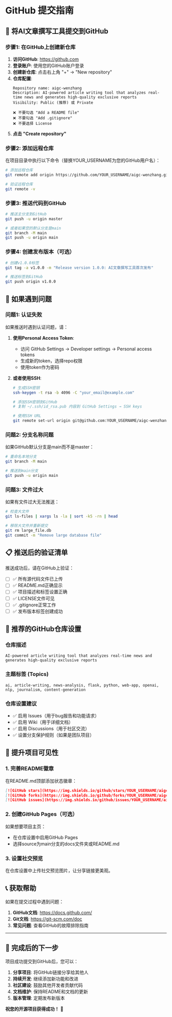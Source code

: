 # GitHub 提交指南

## 🚀 将AI文章撰写工具提交到GitHub

### 步骤1: 在GitHub上创建新仓库

1. **访问GitHub**: https://github.com
2. **登录账户**: 使用您的GitHub账户登录
3. **创建新仓库**: 点击右上角 "+" → "New repository"
4. **仓库配置**:
   ```
   Repository name: aigc-wenzhang
   Description: AI-powered article writing tool that analyzes real-time news and generates high-quality exclusive reports
   Visibility: Public (推荐) 或 Private
   
   ❌ 不要勾选 "Add a README file"
   ❌ 不要勾选 "Add .gitignore" 
   ❌ 不要选择 License
   ```
5. **点击 "Create repository"**

### 步骤2: 添加远程仓库

在项目目录中执行以下命令（替换YOUR_USERNAME为您的GitHub用户名）：

```bash
# 添加远程仓库
git remote add origin https://github.com/YOUR_USERNAME/aigc-wenzhang.git

# 验证远程仓库
git remote -v
```

### 步骤3: 推送代码到GitHub

```bash
# 推送主分支到GitHub
git push -u origin master

# 或者如果您的默认分支是main
git branch -M main
git push -u origin main
```

### 步骤4: 创建发布版本（可选）

```bash
# 创建v1.0.0标签
git tag -a v1.0.0 -m "Release version 1.0.0: AI文章撰写工具首次发布"

# 推送标签到GitHub
git push origin v1.0.0
```

## 🔧 如果遇到问题

### 问题1: 认证失败
如果推送时遇到认证问题，请：

1. **使用Personal Access Token**:
   - 访问 GitHub Settings → Developer settings → Personal access tokens
   - 生成新的token，选择repo权限
   - 使用token作为密码

2. **或者使用SSH**:
   ```bash
   # 生成SSH密钥
   ssh-keygen -t rsa -b 4096 -C "your_email@example.com"
   
   # 添加SSH密钥到GitHub
   # 复制 ~/.ssh/id_rsa.pub 内容到 GitHub Settings → SSH keys
   
   # 使用SSH URL
   git remote set-url origin git@github.com:YOUR_USERNAME/aigc-wenzhang.git
   ```

### 问题2: 分支名称问题
如果GitHub默认分支是main而不是master：

```bash
# 重命名本地分支
git branch -M main

# 推送到main分支
git push -u origin main
```

### 问题3: 文件过大
如果有文件过大无法推送：

```bash
# 检查大文件
git ls-files | xargs ls -la | sort -k5 -rn | head

# 移除大文件并重新提交
git rm large_file.db
git commit -m "Remove large database file"
```

## 📋 推送后的验证清单

推送成功后，请在GitHub上验证：

- [ ] ✅ 所有源代码文件已上传
- [ ] ✅ README.md正确显示
- [ ] ✅ 项目描述和标签设置正确
- [ ] ✅ LICENSE文件可见
- [ ] ✅ .gitignore正常工作
- [ ] ✅ 发布版本标签创建成功

## 🎯 推荐的GitHub仓库设置

### 仓库描述
```
AI-powered article writing tool that analyzes real-time news and generates high-quality exclusive reports
```

### 主题标签 (Topics)
```
ai, article-writing, news-analysis, flask, python, web-app, openai, nlp, journalism, content-generation
```

### 仓库设置建议
- ✅ 启用 Issues（用于bug报告和功能请求）
- ✅ 启用 Wiki（用于详细文档）
- ✅ 启用 Discussions（用于社区交流）
- ✅ 设置分支保护规则（如果是团队项目）

## 🌟 提升项目可见性

### 1. 完善README徽章
在README.md顶部添加状态徽章：
```markdown
[![GitHub stars](https://img.shields.io/github/stars/YOUR_USERNAME/aigc-wenzhang.svg)](https://github.com/YOUR_USERNAME/aigc-wenzhang/stargazers)
[![GitHub forks](https://img.shields.io/github/forks/YOUR_USERNAME/aigc-wenzhang.svg)](https://github.com/YOUR_USERNAME/aigc-wenzhang/network)
[![GitHub issues](https://img.shields.io/github/issues/YOUR_USERNAME/aigc-wenzhang.svg)](https://github.com/YOUR_USERNAME/aigc-wenzhang/issues)
```

### 2. 创建GitHub Pages（可选）
如果想要项目主页：
- 在仓库设置中启用GitHub Pages
- 选择source为main分支的docs文件夹或README.md

### 3. 设置社交预览
在仓库设置中上传社交预览图片，让分享链接更美观。

## 📞 获取帮助

如果在提交过程中遇到问题：

1. **GitHub文档**: https://docs.github.com/
2. **Git文档**: https://git-scm.com/doc
3. **常见问题**: 查看GitHub的故障排除指南

---

## 🎉 完成后的下一步

项目成功提交到GitHub后，您可以：

1. **分享项目**: 将GitHub链接分享给其他人
2. **持续开发**: 继续添加新功能和改进
3. **社区建设**: 鼓励其他开发者贡献代码
4. **文档维护**: 保持README和文档的更新
5. **版本管理**: 定期发布新版本

**祝您的开源项目获得成功！** 🚀
